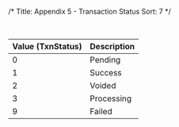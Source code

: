 /*
Title: Appendix 5 - Transaction Status
Sort: 7
*/



&nbsp;

| Value (TxnStatus) | Description |
|-------------------|-------------|
| 0                 | Pending     |
| 1                 | Success     |
| 2                 | Voided      |
| 3                 | Processing  |
| 9                 | Failed      |
